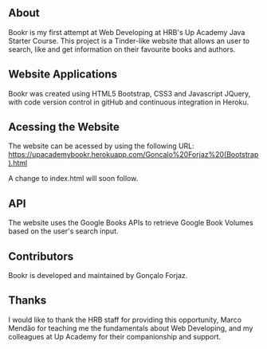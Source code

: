 ## About

Bookr is my first attempt at Web Developing at HRB's Up Academy Java Starter Course. 
This project is a Tinder-like website that allows an user to search, like and get information on their favourite books and authors.

## Website Applications

Bookr was created using HTML5 Bootstrap, CSS3 and Javascript JQuery, with code version control in gitHub and continuous integration in Heroku.

## Acessing the Website

The website can be acessed by using the following URL:
https://upacademybookr.herokuapp.com/Goncalo%20Forjaz%20(Bootstrap).html

A change to index.html will soon follow.

## API

The website uses the Google Books APIs to retrieve Google Book Volumes based on the user's search input.

## Contributors

Bookr is developed and maintained by Gonçalo Forjaz.

## Thanks

I would like to thank the HRB staff for providing this opportunity, Marco Mendão for teaching me the fundamentals about Web Developing, and my colleagues at Up Academy for their companionship and support.
